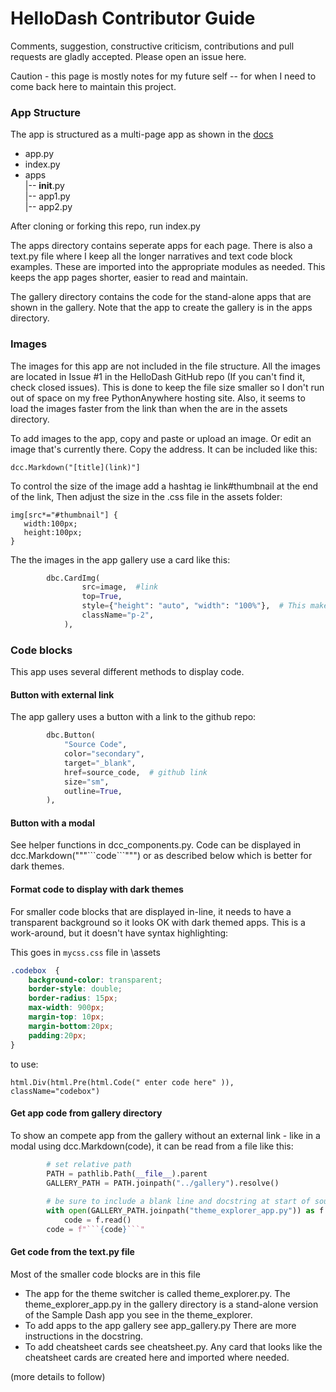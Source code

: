 
# HelloDash Contributor Guide



Comments, suggestion, constructive criticism, contributions and pull requests are
gladly accepted.  Please open an issue here.

Caution - this page is mostly notes for my future self  -- for when I need to come back here
to maintain this project.

### App Structure
The app is structured as a multi-page app as shown in the [docs](https://dash.plotly.com/urls)

- app.py
- index.py
- apps  
   |-- __init__.py  
   |-- app1.py  
   |-- app2.py  

After cloning or forking this repo, run index.py

The apps directory contains seperate apps for each page.  There is also a text.py file where I keep
all the longer narratives and text code block examples.  These are imported into the appropriate
modules as needed.  This keeps the app pages shorter, easier to read and maintain.

The gallery directory contains the code for the stand-alone apps that are shown in the gallery. 
Note that the app to create the gallery is in the apps directory. 

### Images
The images for this app are not included in the file structure.  All the images are located in
Issue #1 in the HelloDash GitHub repo (If you can't find it, check closed issues).  This is
done to keep the file size smaller so I don't run out of space on my free PythonAnywhere hosting
site.  Also, it seems to  load the images faster from the link than when the are in the
assets directory.  

To add images to the app, copy and paste or upload an image. Or edit an image that's currently
there.  Copy the address.  It can be included like this:

    dcc.Markdown("[title](link)"]

To control the size of the image add a hashtag ie link#thumbnail  at the end of the link, 
Then adjust the size in the .css file in the assets folder:

    img[src*="#thumbnail"] {
       width:100px;
       height:100px;
    }

The the images in the app gallery use a card like this:

```python
        dbc.CardImg(
                src=image,  #link
                top=True,
                style={"height": "auto", "width": "100%"},  # This makes the scale right when resized
                className="p-2",
            ),

```

### Code blocks

This app uses several different methods to display code.

#### Button with external link
The app gallery uses a button with a link to the github repo:
```python
        dbc.Button(
            "Source Code",
            color="secondary",            
            target="_blank",
            href=source_code,  # github link
            size="sm",
            outline=True,
        ),
```

#### Button with a modal
See helper functions in dcc_components.py.  Code can be displayed in dcc.Markdown("""\```code```""") or as described below 
which is better for dark themes.


        
#### Format code to display with dark themes
For smaller code blocks that are displayed in-line, it needs to have a transparent background so it looks OK with 
dark themed apps.  This is a work-around, but it doesn't have syntax highlighting:

This goes in `mycss.css` file in \assets
```css
.codebox  {
    background-color: transparent;
    border-style: double;
    border-radius: 15px;
    max-width: 900px;
    margin-top: 10px;
    margin-bottom:20px;
    padding:20px;
}
```

to use:
``` 
html.Div(html.Pre(html.Code(" enter code here" )), className="codebox")  
```
  

#### Get app code from gallery directory
To show an compete app from the gallery without an external link  - like in a modal using dcc.Markdown(code),
it can be read from a file like this:

```python
        # set relative path
        PATH = pathlib.Path(__file__).parent
        GALLERY_PATH = PATH.joinpath("../gallery").resolve()
        
        # be sure to include a blank line and docstring at start of source file so it formats correctly
        with open(GALLERY_PATH.joinpath("theme_explorer_app.py")) as f:
            code = f.read()
        code = f"```{code}```"
```

#### Get code from the text.py file
Most of the smaller code blocks are in this file

   
- The app for the theme switcher is called theme_explorer.py.  The theme_explorer_app.py in the gallery
directory is a stand-alone version of the Sample Dash app you see in the theme_explorer.
- To add apps to the app gallery see app_gallery.py  There are more instructions in the docstring.
- To add cheatsheet cards see cheatsheet.py.  Any card that looks like the cheatsheet cards are created
here and imported where needed.

(more details to follow)


    



